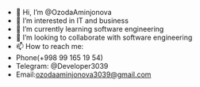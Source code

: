- 👋 Hi, I’m @OzodaAminjonova
- 👀 I’m interested in IT and business
- 🌱 I’m currently learning software engineering
- 💞️ I’m looking to collaborate with software engineering
- 📫 How to reach me: 
- Phone(+998 99 165 19 54) 
- Telegram: @Developer3039 
- Email:ozodaaminjonova3039@gmail.com

<!---
Ozodaaminjonova/Ozodaaminjonova is a ✨ special ✨ repository because its `README.md` (this file) appears on your GitHub profile.
You can click the Preview link to take a look at your changes.
--->

